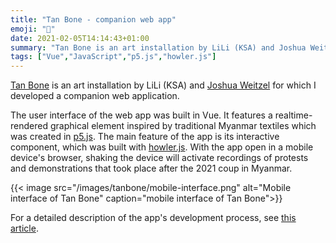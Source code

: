 ```yaml
---
title: "Tan Bone - companion web app"
emoji: "🥣"
date: 2021-02-05T14:14:43+01:00
summary: "Tan Bone is an art installation by LiLi (KSA) and Joshua Weitzel for which I developed an interactive companion web app."
tags: ["Vue","JavaScript","p5.js","howler.js"]
---
```


[Tan Bone](https://tanbone.art) is an art installation by LiLi (KSA) and [Joshua
Weitzel](https://joshuaweitzel.jimdofree.com) for which I developed a companion
web application.

The user interface of the web app was built in Vue. It features a
realtime-rendered graphical element inspired by traditional Myanmar textiles
which was created in [p5.js](https://p5js.org). The main feature of the app is
its interactive component, which was built with
[howler.js](https://howlerjs.com). With the app open in a mobile device's
browser, shaking the device will activate recordings of protests and
demonstrations that took place after the 2021 coup in Myanmar. 

{{< image 
src="/images/tanbone/mobile-interface.png" 
alt="Mobile interface of Tan Bone"
caption="mobile interface of Tan Bone">}}

For a detailed description of the app's development process, see [this article](https://github.com/somecho/tanbone-app-documentation).
